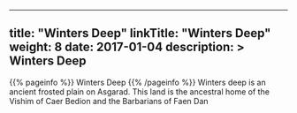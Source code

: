
---
title: "Winters Deep"
linkTitle: "Winters Deep"
weight: 8
date: 2017-01-04
description: >
 Winters Deep
---

{{% pageinfo %}}
Winters Deep
{{% /pageinfo %}}
Winters deep is an ancient frosted plain on Asgarad. This land is the ancestral home of the Vishim of Caer Bedion and the Barbarians of Faen Dan
